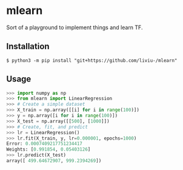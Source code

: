 # mlearn

Sort of a playground to implement things and learn TF.


## Installation

```
$ python3 -m pip install "git+https://github.com/liviu-/mlearn"
```

## Usage

```python
>>> import numpy as np
>>> from mlearn import LinearRegression
>>> # Create a simple dataset 
>>> X_train = np.array([[i] for i in range(100)])
>>> y = np.array([i for i in range(100)])
>>> X_test = np.array([[500], [1000]])
>>> # Create, fit, and predict
>>> lr = LinearRegression()
>>> lr.fit(X_train, y, lr=0.000001, epochs=1000)
Error: 0.0007409217751234417
Weights: [0.991854, 0.05403126]
>>> lr.predict(X_test)
array([ 499.64672907, 999.2394269])
```
